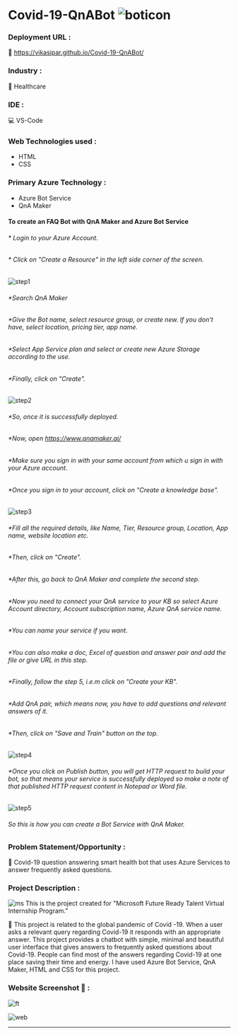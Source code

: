 # Covid-19-QnABot    ![boticon](https://user-images.githubusercontent.com/98696526/161386680-7086e873-d5c8-4759-b4ec-e0749bbdd49d.png)


### Deployment URL : 
 🔖 https://vikasipar.github.io/Covid-19-QnABot/

### Industry : 
 🏥   Healthcare

### IDE : 
 💻 VS-Code

### Web Technologies used : 
* HTML 
* CSS

### Primary Azure Technology :
* Azure Bot Service
* QnA Maker

#### To create an FAQ Bot with QnA Maker and Azure Bot Service
###### * Login to your Azure Account.
###### * Click on "Create a Resource" in the left side corner of the screen.

![step1](https://user-images.githubusercontent.com/98696526/161393756-2b19f162-1c11-4286-a1ec-4b28decd6d53.jpg)


###### *Search QnA Maker
###### *Give the Bot name, select resource group, or create new. If you don’t have, select location, pricing tier, app name.
###### *Select App Service plan and select or create new Azure Storage according to the use.
###### *Finally, click on "Create".

![step2](https://user-images.githubusercontent.com/98696526/161393794-fe8060c3-1225-45e0-b85b-6424fa51812b.jpg)


###### *So, once it is successfully deployed.
###### *Now, open https://www.qnamaker.ai/
###### *Make sure you sign in with your same account from which u sign in with your Azure account.
###### *Once you sign in to your account, click on "Create a knowledge base".

![step3](https://user-images.githubusercontent.com/98696526/161393804-3adda210-4866-49f6-b3d2-4391ae4c1f25.jpg)


###### *Fill all the required details, like Name, Tier, Resource group, Location, App name, website location etc.
###### *Then, click on "Create".
###### *After this, go back to QnA Maker and complete the second step.
###### *Now you need to connect your QnA service to your KB so select Azure Account directory, Account subscription name, Azure QnA service name.
###### *You can name your service if you want.
###### *You can also make a doc, Excel of question and answer pair and add the file or give URL in this step.
###### *Finally, follow the step 5, i.e.m click on "Create your KB".
###### *Add QnA pair, which means now, you have to add questions and relevant answers of it.
###### *Then, click on "Save and Train" button on the top.

![step4](https://user-images.githubusercontent.com/98696526/161393810-91c859e5-dacb-4560-a986-821d90c05499.jpg)


###### *Once you click on Publish button, you will get HTTP request to build your bot, so that means your service is successfully deployed so make a note of that published HTTP request content in Notepad or Word file.

![step5](https://user-images.githubusercontent.com/98696526/161393821-c8eb0369-f4dc-4496-8bfc-bc7039d634df.jpg)


###### So this is how you can create a Bot Service with QnA Maker.

### Problem Statement/Opportunity :
🎯 Covid-19 question answering smart health bot that uses Azure Services to answer frequently asked questions.

### Project Description : 
![ms](https://user-images.githubusercontent.com/98696526/161389267-cc7ade2c-c56e-4570-a600-7b2ff0dbc482.png) This is the project created for "Microsoft Future Ready Talent Virtual Internship Program." 

📝 This project is related to the global pandemic of Covid -19. When a user asks a relevant query regarding Covid-19 it responds with an appropriate answer. This project provides a chatbot with simple, minimal and beautiful user interface that gives answers to frequently asked questions about Covid-19. People can find most of the answers regarding Covid-19 at one place saving their time and energy. I have used Azure Bot Service, QnA Maker, HTML and CSS for this project.

### Website Screenshot 📱 :

![ft](https://user-images.githubusercontent.com/98696526/161392157-30437d93-399f-4512-be99-13645c2c1913.png)


![web](https://user-images.githubusercontent.com/98696526/161385722-b92fce6e-de9c-4cb3-b67d-5b14e9b185fa.jpg)

-----------------------------------------------------------------------------------------------------------------------------------------------------------------------

